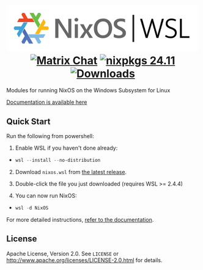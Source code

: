 <h1 align=center>
  <img src="assets/NixOS-WSL.svg" alt="NixOS-WSL" width="500rem" /><br />
  <a href="https://matrix.to/#/#wsl:nixos.org"><img src="https://img.shields.io/matrix/wsl:nixos.org?server_fqdn=matrix.org&logo=matrix" alt="Matrix Chat" /></a>
  <a href="https://github.com/NixOS/nixpkgs/tree/nixos-24.11"><img src="https://img.shields.io/badge/nixpkgs-24.11-brightgreen" alt="nixpkgs 24.11" /></a>
  <a href="https://github.com/nix-community/NixOS-WSL/releases"><img alt="Downloads" src="https://img.shields.io/github/downloads/nix-community/NixOS-WSL/total"></a>
</h1>

Modules for running NixOS on the Windows Subsystem for Linux

[Documentation is available here](https://nix-community.github.io/NixOS-WSL)

## Quick Start

Run the following from powershell:

1. Enable WSL if you haven't done already:

  - ```powershell
    wsl --install --no-distribution
    ```

2. Download `nixos.wsl` from [the latest release](https://github.com/nix-community/NixOS-WSL/releases/latest).

3. Double-click the file you just downloaded (requires WSL >= 2.4.4)

4. You can now run NixOS:

- ```powershell
  wsl -d NixOS
  ```

For more detailed instructions, [refer to the documentation](https://nix-community.github.io/NixOS-WSL/install.html).

## License

Apache License, Version 2.0. See `LICENSE` or <http://www.apache.org/licenses/LICENSE-2.0.html> for details.
